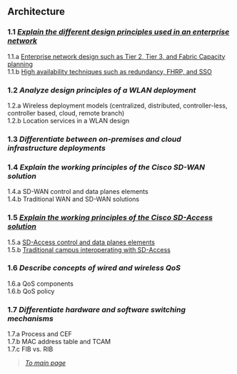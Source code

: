 ## Architecture

### 1.1 *[Explain the different design principles used in an enterprise network](https://github.com/network-dluong/CCNP-ENCOR/blob/1.0-Architecture/1.1%20Explain%20the%20different%20design%20principles%20used%20in%20an%20enterprise%20network.md)*  
1.1.a [Enterprise network design such as Tier 2, Tier 3, and Fabric Capacity planning](https://github.com/network-dluong/CCNP-ENCOR/blob/1.0-Architecture/1.1.a%20Enterprise%20network%20design%20such%20as%20Tier%202%2C%20Tier%203%2C%20and%20Fabric%20Capacity%20planning.md)  
1.1.b [High availability techniques such as redundancy, FHRP, and SSO](https://github.com/network-dluong/CCNP-ENCOR/blob/1.0-Architecture/1.1.b%20High%20availability%20techniques%20such%20as%20redundancy%2C%20FHRP%2C%20and%20SSO.md)  


### 1.2 *Analyze design principles of a WLAN deployment*  
1.2.a Wireless deployment models (centralized, distributed, controller-less, controller based, cloud, remote branch)  
1.2.b Location services in a WLAN design  


### 1.3 *Differentiate between on-premises and cloud infrastructure deployments*  


### 1.4 *Explain the working principles of the Cisco SD-WAN solution*  
1.4.a SD-WAN control and data planes elements  
1.4.b Traditional WAN and SD-WAN solutions  


### 1.5 *[Explain the working principles of the Cisco SD-Access solution](https://github.com/network-dluong/CCNP-ENCOR/blob/1.0-Architecture/1.5%20Explain%20the%20working%20principles%20of%20the%20Cisco%20SD-Access%20solution.md)*  
1.5.a [SD-Access control and data planes elements](https://github.com/network-dluong/CCNP-ENCOR/blob/1.0-Architecture/1.5.a%20SD-Access%20control%20and%20data%20planes%20elements.md)  
1.5.b [Traditional campus interoperating with SD-Access](https://github.com/network-dluong/CCNP-ENCOR/blob/1.0-Architecture/1.5.b%20Traditional%20campus%20interoperating%20with%20SD-Access.md)  


### 1.6 *Describe concepts of wired and wireless QoS*  
1.6.a QoS components  
1.6.b QoS policy  


### 1.7 *Differentiate hardware and software switching mechanisms*  
1.7.a Process and CEF  
1.7.b MAC address table and TCAM  
1.7.c FIB vs. RIB  



> *[To main page](https://github.com/network-dluong/CCNP-ENCOR/tree/master)*

